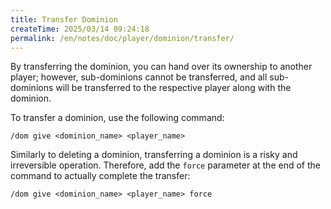 ```yaml
---
title: Transfer Dominion
createTime: 2025/03/14 09:24:18
permalink: /en/notes/doc/player/dominion/transfer/
---
```


By transferring the dominion, you can hand over its ownership to another player; however, sub-dominions cannot be
transferred,
and all sub-dominions will be transferred to the respective player along with the dominion.

To transfer a dominion, use the following command:

```
/dom give <dominion_name> <player_name>
```

Similarly to deleting a dominion, transferring a dominion is a risky and irreversible operation. Therefore, add the
`force`
parameter at the end of the command to actually complete the transfer:

```
/dom give <dominion_name> <player_name> force
```